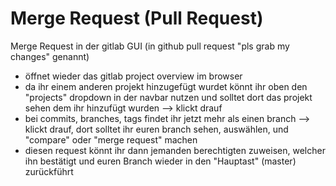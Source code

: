 # Merge Request \(Pull Request\)



Merge Request in der gitlab GUI \(in github pull request "pls grab my changes" genannt\)

* öffnet wieder das gitlab project overview im browser
* da ihr einem anderen projekt hinzugefügt wurdet könnt ihr oben den "projects" dropdown in der navbar nutzen und solltet dort das projekt sehen dem ihr hinzufügt wurden --&gt; klickt drauf
* bei commits, branches, tags findet ihr jetzt mehr als einen branch --&gt; klickt drauf, dort solltet ihr euren branch sehen, auswählen, und "compare" oder "merge request" machen
* diesen request könnt ihr dann jemanden berechtigten zuweisen, welcher ihn bestätigt und euren Branch wieder in den "Hauptast" \(master\) zurückführt 


